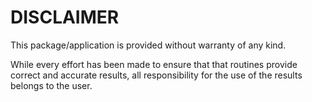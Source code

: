 
<!-- README.md is generated from README.Rmd. Please edit that file -->

# DISCLAIMER

<!-- badges: start -->
<!-- badges: end -->

This package/application is provided without warranty of any kind.

While every effort has been made to ensure that that routines provide
correct and accurate results, all responsibility for the use of the
results belongs to the user.
